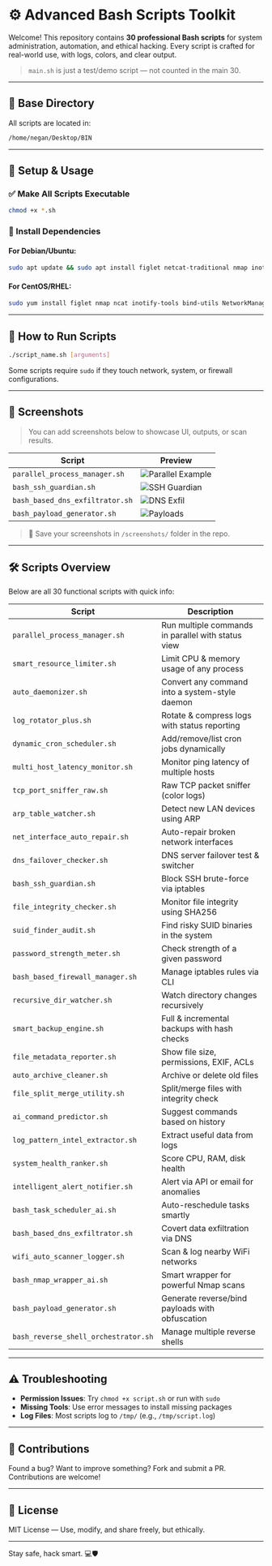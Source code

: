 # ⚙️ Advanced Bash Scripts Toolkit

Welcome! This repository contains **30 professional Bash scripts** for system administration, automation, and ethical hacking. Every script is crafted for real-world use, with logs, colors, and clear output.

> `main.sh` is just a test/demo script — not counted in the main 30.

---

## 📁 Base Directory

All scripts are located in:

```bash
/home/negan/Desktop/BIN
```

---

## 🚀 Setup & Usage

### ✅ Make All Scripts Executable

```bash
chmod +x *.sh
```

### 🧰 Install Dependencies

#### For Debian/Ubuntu:

```bash
sudo apt update && sudo apt install figlet netcat-traditional nmap inotify-tools dnsutils network-manager cpulimit libimage-exiftool-perl rsync bc gzip curl mailutils
```

#### For CentOS/RHEL:

```bash
sudo yum install figlet nmap ncat inotify-tools bind-utils NetworkManager cpulimit perl-Image-ExifTool rsync bc gzip curl mailx
```

---

## 🧪 How to Run Scripts

```bash
./script_name.sh [arguments]
```

Some scripts require `sudo` if they touch network, system, or firewall configurations.

---

## 📸 Screenshots

> You can add screenshots below to showcase UI, outputs, or scan results.

| Script                          | Preview                                       |
| ------------------------------- | --------------------------------------------- |
| `parallel_process_manager.sh`   | ![Parallel Example](screenshots/parallel.png) |
| `bash_ssh_guardian.sh`          | ![SSH Guardian](screenshots/ssh_guard.png)    |
| `bash_based_dns_exfiltrator.sh` | ![DNS Exfil](screenshots/dns_exfil.png)       |
| `bash_payload_generator.sh`     | ![Payloads](screenshots/payloads.png)         |

> 📁 Save your screenshots in `/screenshots/` folder in the repo.

---

## 🛠️ Scripts Overview

Below are all 30 functional scripts with quick info:

| Script                               | Description                                        |
| ------------------------------------ | -------------------------------------------------- |
| `parallel_process_manager.sh`        | Run multiple commands in parallel with status view |
| `smart_resource_limiter.sh`          | Limit CPU & memory usage of any process            |
| `auto_daemonizer.sh`                 | Convert any command into a system-style daemon     |
| `log_rotator_plus.sh`                | Rotate & compress logs with status reporting       |
| `dynamic_cron_scheduler.sh`          | Add/remove/list cron jobs dynamically              |
| `multi_host_latency_monitor.sh`      | Monitor ping latency of multiple hosts             |
| `tcp_port_sniffer_raw.sh`            | Raw TCP packet sniffer (color logs)                |
| `arp_table_watcher.sh`               | Detect new LAN devices using ARP                   |
| `net_interface_auto_repair.sh`       | Auto-repair broken network interfaces              |
| `dns_failover_checker.sh`            | DNS server failover test & switcher                |
| `bash_ssh_guardian.sh`               | Block SSH brute-force via iptables                 |
| `file_integrity_checker.sh`          | Monitor file integrity using SHA256                |
| `suid_finder_audit.sh`               | Find risky SUID binaries in the system             |
| `password_strength_meter.sh`         | Check strength of a given password                 |
| `bash_based_firewall_manager.sh`     | Manage iptables rules via CLI                      |
| `recursive_dir_watcher.sh`           | Watch directory changes recursively                |
| `smart_backup_engine.sh`             | Full & incremental backups with hash checks        |
| `file_metadata_reporter.sh`          | Show file size, permissions, EXIF, ACLs            |
| `auto_archive_cleaner.sh`            | Archive or delete old files                        |
| `file_split_merge_utility.sh`        | Split/merge files with integrity check             |
| `ai_command_predictor.sh`            | Suggest commands based on history                  |
| `log_pattern_intel_extractor.sh`     | Extract useful data from logs                      |
| `system_health_ranker.sh`            | Score CPU, RAM, disk health                        |
| `intelligent_alert_notifier.sh`      | Alert via API or email for anomalies               |
| `bash_task_scheduler_ai.sh`          | Auto-reschedule tasks smartly                      |
| `bash_based_dns_exfiltrator.sh`      | Covert data exfiltration via DNS                   |
| `wifi_auto_scanner_logger.sh`        | Scan & log nearby WiFi networks                    |
| `bash_nmap_wrapper_ai.sh`            | Smart wrapper for powerful Nmap scans              |
| `bash_payload_generator.sh`          | Generate reverse/bind payloads with obfuscation    |
| `bash_reverse_shell_orchestrator.sh` | Manage multiple reverse shells                     |

---

## ⚠️ Troubleshooting

* **Permission Issues**: Try `chmod +x script.sh` or run with `sudo`
* **Missing Tools**: Use error messages to install missing packages
* **Log Files**: Most scripts log to `/tmp/` (e.g., `/tmp/script.log`)

---

## 🤝 Contributions

Found a bug? Want to improve something? Fork and submit a PR. Contributions are welcome!

---

## 📜 License

MIT License — Use, modify, and share freely, but ethically.

---

Stay safe, hack smart. 💻🛡️
